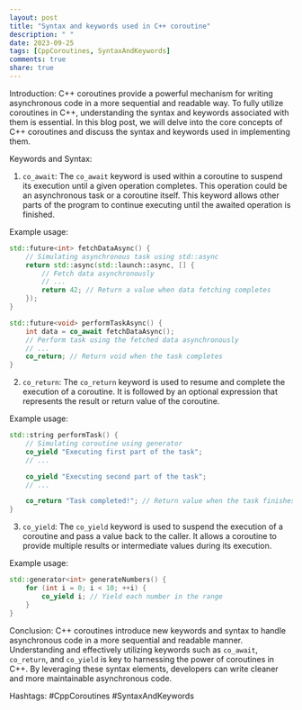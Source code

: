 ```yaml
---
layout: post
title: "Syntax and keywords used in C++ coroutine"
description: " "
date: 2023-09-25
tags: [CppCoroutines, SyntaxAndKeywords]
comments: true
share: true
---
```


Introduction:
C++ coroutines provide a powerful mechanism for writing asynchronous code in a more sequential and readable way. To fully utilize coroutines in C++, understanding the syntax and keywords associated with them is essential. In this blog post, we will delve into the core concepts of C++ coroutines and discuss the syntax and keywords used in implementing them.

Keywords and Syntax:

1. `co_await`:
The `co_await` keyword is used within a coroutine to suspend its execution until a given operation completes. This operation could be an asynchronous task or a coroutine itself. This keyword allows other parts of the program to continue executing until the awaited operation is finished.

Example usage:
```cpp
std::future<int> fetchDataAsync() {
    // Simulating asynchronous task using std::async
    return std::async(std::launch::async, [] {
        // Fetch data asynchronously
        // ...
        return 42; // Return a value when data fetching completes
    });
}

std::future<void> performTaskAsync() {
    int data = co_await fetchDataAsync();
    // Perform task using the fetched data asynchronously
    // ...
    co_return; // Return void when the task completes
}
```

2. `co_return`:
The `co_return` keyword is used to resume and complete the execution of a coroutine. It is followed by an optional expression that represents the result or return value of the coroutine.

Example usage:
```cpp
std::string performTask() {
    // Simulating coroutine using generator
    co_yield "Executing first part of the task";
    // ...

    co_yield "Executing second part of the task";
    // ...

    co_return "Task completed!"; // Return value when the task finishes
}
```

3. `co_yield`:
The `co_yield` keyword is used to suspend the execution of a coroutine and pass a value back to the caller. It allows a coroutine to provide multiple results or intermediate values during its execution.

Example usage:
```cpp
std::generator<int> generateNumbers() {
    for (int i = 0; i < 10; ++i) {
        co_yield i; // Yield each number in the range
    }
}
```

Conclusion:
C++ coroutines introduce new keywords and syntax to handle asynchronous code in a more sequential and readable manner. Understanding and effectively utilizing keywords such as `co_await`, `co_return`, and `co_yield` is key to harnessing the power of coroutines in C++. By leveraging these syntax elements, developers can write cleaner and more maintainable asynchronous code.

Hashtags: #CppCoroutines #SyntaxAndKeywords